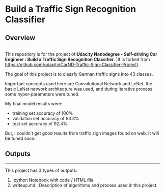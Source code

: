 # **Build a Traffic Sign Recognition Classifier** 

## Overview
---

This repository is for the project of **Udacity Nanodegree - Self-driving Car Engineer : Build a Traffic Sign Recognition Classifier**.  )It is forked from https://github.com/udacity/CarND-Traffic-Sign-Classifier-Project).  


The goal of this project is to classfy German traffic signs into 43 classes.  

Important concepts used here are Convolutional Network and LeNet. the basic LeNet network architecture was used, and during iterative process some hyper-parameters were tuned. 

My final model results were:
* training set accuracy of 100%
* validation set accuracy of 93.3%
* test set accuracy of 92.4%

But, I couldn't get good results from traffic sign images found on web. It will be tuned soon.


## Outputs
---
This project has 3 types of outputs:
1. Ipython Notebook with code / HTML file
2. writeup.md : Description of algorithms and process used in this project. 
